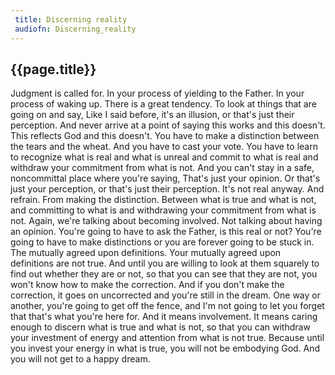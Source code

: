 ```yaml
---
 title: Discerning reality
 audiofn: Discerning_reality
---
```


## {{page.title}}

Judgment is called for. In your process of yielding to the Father. In
your process of waking up. There is a great tendency. To look at things
that are going on and say, Like I said before, it's an illusion, or
that's just their perception. And never arrive at a point of saying this
works and this doesn't. This reflects God and this doesn't. You have to
make a distinction between the tears and the wheat. And you have to cast
your vote. You have to learn to recognize what is real and what is
unreal and commit to what is real and withdraw your commitment from what
is not. And you can't stay in a safe, noncommittal place where you're
saying, That's just your opinion. Or that's just your perception, or
that's just their perception. It's not real anyway. And refrain. From
making the distinction. Between what is true and what is not, and
committing to what is and withdrawing your commitment from what is not.
Again, we're talking about becoming involved. Not talking about having
an opinion. You're going to have to ask the Father, is this real or not?
You're going to have to make distinctions or you are forever going to be
stuck in. The mutually agreed upon definitions. Your mutually agreed
upon definitions are not true. And until you are willing to look at them
squarely to find out whether they are or not, so that you can see that
they are not, you won't know how to make the correction. And if you
don't make the correction, it goes on uncorrected and you're still in
the dream. One way or another, you're going to get off the fence, and
I'm not going to let you forget that that's what you're here for. And it
means involvement. It means caring enough to discern what is true and
what is not, so that you can withdraw your investment of energy and
attention from what is not true. Because until you invest your energy in
what is true, you will not be embodying God. And you will not get to a
happy dream.


